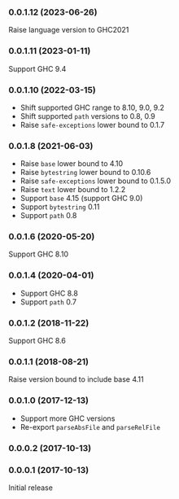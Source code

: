 ### 0.0.1.12 (2023-06-26)

Raise language version to GHC2021

### 0.0.1.11 (2023-01-11)

Support GHC 9.4

### 0.0.1.10 (2022-03-15)

* Shift supported GHC range to 8.10, 9.0, 9.2
* Shift supported `path` versions to 0.8, 0.9
* Raise `safe-exceptions` lower bound to 0.1.7

### 0.0.1.8 (2021-06-03)

- Raise `base` lower bound to 4.10
- Raise `bytestring` lower bound to 0.10.6
- Raise `safe-exceptions` lower bound to 0.1.5.0
- Raise `text` lower bound to 1.2.2
- Support `base` 4.15 (support GHC 9.0)
- Support `bytestring` 0.11
- Support `path` 0.8

### 0.0.1.6 (2020-05-20)

Support GHC 8.10

### 0.0.1.4 (2020-04-01)

- Support GHC 8.8
- Support `path` 0.7

### 0.0.1.2 (2018-11-22)

Support GHC 8.6

### 0.0.1.1 (2018-08-21)

Raise version bound to include base 4.11

### 0.0.1.0 (2017-12-13)

* Support more GHC versions
* Re-export `parseAbsFile` and `parseRelFile`

### 0.0.0.2 (2017-10-13)

### 0.0.0.1 (2017-10-13)

Initial release
